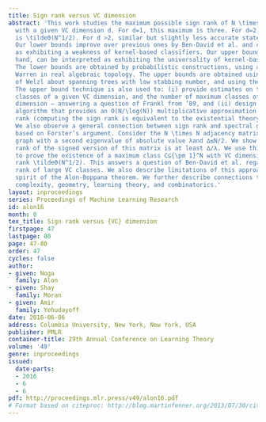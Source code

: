 ```yaml
---
title: Sign rank versus VC dimension
abstract: 'This work studies the maximum possible sign rank of N \times N sign matrices
  with a given VC dimension d. For d=1, this maximum is three. For d=2, this maximum
  is \tildeΘ(N^1/2). For d >2, similar but slightly less accurate statements hold.
  Our lower bounds improve over previous ones by Ben-David et al. and can be interpreted
  as exhibiting a weakness of kernel-based classifiers. Our upper bounds, on the other
  hand, can be interpreted as exhibiting the universality of kernel-based classifiers.
  The lower bounds are obtained by probabilistic constructions, using a theorem of
  Warren in real algebraic topology. The upper bounds are obtained using a result
  of Welzl about spanning trees with low stabbing number, and using the moment curve.
  The upper bound technique is also used to: (i) provide estimates on the number of
  classes of a given VC dimension, and the number of maximum classes of a given VC
  dimension – answering a question of Frankl from ’89, and (ii) design an efficient
  algorithm that provides an O(N/\log(N)) multiplicative approximation for the sign
  rank (computing the sign rank is equivalent to the existential theory of the reals).
  We also observe a general connection between sign rank and spectral gaps which is
  based on Forster’s argument. Consider the N \times N adjacency matrix of a ∆regular
  graph with a second eigenvalue of absolute value λand ∆≤N/2. We show that the sign
  rank of the signed version of this matrix is at least ∆/λ. We use this connection
  to prove the existence of a maximum class C⊆{\pm 1}^N with VC dimension 2 and sign
  rank \tildeΘ(N^1/2). This answers a question of Ben-David et al. regarding the sign
  rank of large VC classes. We also describe limitations of this approach, in the
  spirit of the Alon-Boppana theorem. We further describe connections to communication
  complexity, geometry, learning theory, and combinatorics.'
layout: inproceedings
series: Proceedings of Machine Learning Research
id: alon16
month: 0
tex_title: Sign rank versus {VC} dimension
firstpage: 47
lastpage: 80
page: 47-80
order: 47
cycles: false
author:
- given: Noga
  family: Alon
- given: Shay
  family: Moran
- given: Amir
  family: Yehudayoff
date: 2016-06-06
address: Columbia University, New York, New York, USA
publisher: PMLR
container-title: 29th Annual Conference on Learning Theory
volume: '49'
genre: inproceedings
issued:
  date-parts:
  - 2016
  - 6
  - 6
pdf: http://proceedings.mlr.press/v49/alon16.pdf
# Format based on citeproc: http://blog.martinfenner.org/2013/07/30/citeproc-yaml-for-bibliographies/
---
```

